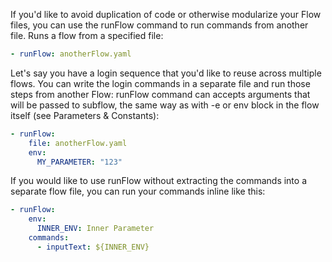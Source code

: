 If you'd like to avoid duplication of code or otherwise modularize your Flow files, you can use the runFlow command to run commands from another file.
Runs a flow from a specified file:
```yaml
- runFlow: anotherFlow.yaml
```
Let's say you have a login sequence that you'd like to reuse across multiple flows. You can write the login commands in a separate file and run those steps from another Flow:
runFlow command can accepts arguments that will be passed to subflow, the same way as with -e or env block in the flow itself (see Parameters & Constants):
```yaml
- runFlow: 
    file: anotherFlow.yaml
    env:
      MY_PARAMETER: "123"
```
If you would like to use runFlow without extracting the commands into a separate flow file, you can run your commands inline like this:
```yaml
- runFlow:
    env:
      INNER_ENV: Inner Parameter
    commands:
      - inputText: ${INNER_ENV}
```